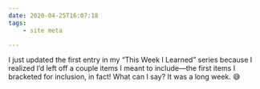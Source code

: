 ```yaml
---
date: 2020-04-25T16:07:18
tags:
    - site meta

---
```


I just updated the first entry in my “This Week I Learned” series because I realized I’d left off a couple items I meant to include—the first items I bracketed for inclusion, in fact! What can I say? It was a long week. 😅
